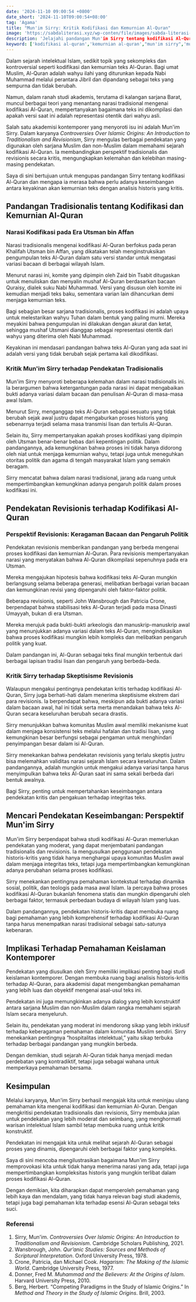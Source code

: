 ```yaml
---
date: '2024-11-10 09:00:54 +0800'
date_short: '2024-11-10T09:00:54+08:00'
tag: 'Agama'
title: "Mun'im Sirry: Kritik Kodifikasi dan Kemurnian Al-Quran"
image: 'https://sabdaliterasi.xyz/wp-conten/file/images/sabda-literasi-mun-im-sirry-kritik-kodifikasi-dan-kemurnian-al-quran.jpg'
description: 'Jelajahi pandangan Mun'im Sirry tentang kodifikasi Al-Quran, perdebatan teks, dan kritik terhadap kemurnian teks suci dalam kajian Islam yang mendalam.'
keyword: ['kodifikasi al-quran','kemurnian al-quran',"mun'im sirry",'mushaf utsmani','sejarah al-quran','teks al-quran','asbabun nuzul','kajian islam kritis','hadis dan al-quran','penulisan al-quran','hafalan al-quran','pandangan tradisionalis','pandangan revisionis','ilmu tafsir','naskah al-quran',"mun'im sirry tentang kodifikasi al-quran",'sejarah pelestarian al-quran','asal-usul islam dan integritas teks','debat kodex utsmani','varian teks dalam manuskrip al-quran awal','tradisionalisme vs. revisi dalam studi al-quran','pendekatan historis-kritis terhadap al-quran','keaslian teks al-quran','proses kodifikasi islam awal','kontroversi dalam kompilasi al-quran','pengaruh politik terhadap kodifikasi al-quran','kritik teks al-quran','studi islam tentang sejarah al-quran',"kepakaran islam mun'im sirry",'perspektif akademis tentang keaslian al-quran']
---
```

<p>Dalam sejarah intelektual Islam, sedikit topik yang sekompleks dan kontroversial seperti kodifikasi dan kemurnian teks Al-Quran. Bagi umat Muslim, Al-Quran adalah wahyu ilahi yang diturunkan kepada Nabi Muhammad melalui perantara Jibril dan dipandang sebagai teks yang sempurna dan tidak berubah. </p><p>Namun, dalam ranah studi akademis, terutama di kalangan sarjana Barat, muncul berbagai teori yang menantang narasi tradisional mengenai kodifikasi Al-Quran, mempertanyakan bagaimana teks ini dikompilasi dan apakah versi saat ini adalah representasi otentik dari wahyu asli.</p><p>Salah satu akademisi kontemporer yang menyoroti isu ini adalah Mun'im Sirry. Dalam karyanya <em>Controversies Over Islamic Origins: An Introduction to Traditionalism and Revisionism</em>, Sirry mengulas berbagai pendekatan yang digunakan oleh sarjana Muslim dan non-Muslim dalam memahami sejarah kodifikasi Al-Quran. Ia membandingkan perspektif tradisionalis dan revisionis secara kritis, mengungkapkan kelemahan dan kelebihan masing-masing pendekatan. </p><p>Saya di sini bertujuan untuk mengupas pandangan Sirry tentang kodifikasi Al-Quran dan mengapa ia merasa bahwa perlu adanya keseimbangan antara keyakinan akan kemurnian teks dengan analisis historis yang kritis.</p><h2><strong>Pandangan Tradisionalis tentang Kodifikasi dan Kemurnian Al-Quran</strong></h2><h3>Narasi Kodifikasi pada Era Utsman bin Affan</h3><p>Narasi tradisionalis mengenai kodifikasi Al-Quran berfokus pada peran Khalifah Utsman bin Affan, yang dikatakan telah menginstruksikan pengumpulan teks Al-Quran dalam satu versi standar untuk mengatasi variasi bacaan di berbagai wilayah Islam. </p><p>Menurut narasi ini, komite yang dipimpin oleh Zaid bin Tsabit ditugaskan untuk menuliskan dan menyalin mushaf Al-Quran berdasarkan bacaan Quraisy, dialek suku Nabi Muhammad. Versi yang disusun oleh komite ini kemudian menjadi teks baku, sementara varian lain dihancurkan demi menjaga kemurnian teks.</p><p>Bagi sebagian besar sarjana tradisionalis, proses kodifikasi ini adalah upaya untuk melestarikan wahyu Tuhan dalam bentuk yang paling murni. Mereka meyakini bahwa pengumpulan ini dilakukan dengan akurat dan ketat, sehingga mushaf Utsmani dianggap sebagai representasi otentik dari wahyu yang diterima oleh Nabi Muhammad.</p><p>Keyakinan ini mendasari pandangan bahwa teks Al-Quran yang ada saat ini adalah versi yang tidak berubah sejak pertama kali dikodifikasi.</p><h3>Kritik Mun'im Sirry terhadap Pendekatan Tradisionalis</h3><p>Mun'im Sirry menyoroti beberapa kelemahan dalam narasi tradisionalis ini. Ia berargumen bahwa ketergantungan pada narasi ini dapat mengabaikan bukti adanya variasi dalam bacaan dan penulisan Al-Quran di masa-masa awal Islam.</p><p>Menurut Sirry, menganggap teks Al-Quran sebagai sesuatu yang tidak berubah sejak awal justru dapat mengaburkan proses historis yang sebenarnya terjadi selama masa transmisi lisan dan tertulis Al-Quran.</p><p>Selain itu, Sirry mempertanyakan apakah proses kodifikasi yang dipimpin oleh Utsman benar-benar bebas dari kepentingan politik. Dalam pandangannya, ada kemungkinan bahwa proses ini tidak hanya didorong oleh niat untuk menjaga kemurnian wahyu, tetapi juga untuk meneguhkan otoritas politik dan agama di tengah masyarakat Islam yang semakin beragam.</p><p>Sirry mencatat bahwa dalam narasi tradisional, jarang ada ruang untuk mempertimbangkan kemungkinan adanya pengaruh politik dalam proses kodifikasi ini.</p><h2><strong>Pendekatan Revisionis terhadap Kodifikasi Al-Quran</strong></h2><h3>Perspektif Revisionis: Keragaman Bacaan dan Pengaruh Politik</h3><p>Pendekatan revisionis memberikan pandangan yang berbeda mengenai proses kodifikasi dan kemurnian Al-Quran. Para revisionis mempertanyakan narasi yang menyatakan bahwa Al-Quran dikompilasi sepenuhnya pada era Utsman. </p><p>Mereka mengajukan hipotesis bahwa kodifikasi teks Al-Quran mungkin berlangsung selama beberapa generasi, melibatkan berbagai varian bacaan dan kemungkinan revisi yang dipengaruhi oleh faktor-faktor politik.</p><p>Beberapa revisionis, seperti John Wansbrough dan Patricia Crone, berpendapat bahwa stabilisasi teks Al-Quran terjadi pada masa Dinasti Umayyah, bukan di era Utsman. </p><p>Mereka merujuk pada bukti-bukti arkeologis dan manuskrip-manuskrip awal yang menunjukkan adanya variasi dalam teks Al-Quran, mengindikasikan bahwa proses kodifikasi mungkin lebih kompleks dan melibatkan pengaruh politik yang kuat. </p><p>Dalam pandangan ini, Al-Quran sebagai teks final mungkin terbentuk dari berbagai lapisan tradisi lisan dan pengaruh yang berbeda-beda.</p><h3>Kritik Sirry terhadap Skeptisisme Revisionis</h3><p>Walaupun mengakui pentingnya pendekatan kritis terhadap kodifikasi Al-Quran, Sirry juga berhati-hati dalam menerima skeptisisme ekstrem dari para revisionis. Ia berpendapat bahwa, meskipun ada bukti adanya variasi dalam bacaan awal, hal ini tidak serta merta menandakan bahwa teks Al-Quran secara keseluruhan berubah secara drastis. </p><p>Sirry menunjukkan bahwa komunitas Muslim awal memiliki mekanisme kuat dalam menjaga konsistensi teks melalui hafalan dan tradisi lisan, yang kemungkinan besar berfungsi sebagai pengaman untuk menghindari penyimpangan besar dalam isi Al-Quran.</p><p>Sirry menekankan bahwa pendekatan revisionis yang terlalu skeptis justru bisa melemahkan validitas narasi sejarah Islam secara keseluruhan. Dalam pandangannya, adalah mungkin untuk mengakui adanya variasi tanpa harus menyimpulkan bahwa teks Al-Quran saat ini sama sekali berbeda dari bentuk awalnya.</p><p> Bagi Sirry, penting untuk mempertahankan keseimbangan antara pendekatan kritis dan pengakuan terhadap integritas teks.</p><h2><strong>Mencari Pendekatan Keseimbangan: Perspektif Mun'im Sirry</strong></h2><p>Mun'im Sirry berpendapat bahwa studi kodifikasi Al-Quran memerlukan pendekatan yang moderat, yang dapat menjembatani pandangan tradisionalis dan revisionis. Ia mengusulkan penggunaan pendekatan historis-kritis yang tidak hanya menghargai upaya komunitas Muslim awal dalam menjaga integritas teks, tetapi juga mempertimbangkan kemungkinan adanya perubahan selama proses kodifikasi.</p><p>Sirry menekankan pentingnya pemahaman kontekstual terhadap dinamika sosial, politik, dan teologis pada masa awal Islam. Ia percaya bahwa proses kodifikasi Al-Quran bukanlah fenomena statis dan mungkin dipengaruhi oleh berbagai faktor, termasuk perbedaan budaya di wilayah Islam yang luas. </p><p>Dalam pandangannya, pendekatan historis-kritis dapat membuka ruang bagi pemahaman yang lebih komprehensif terhadap kodifikasi Al-Quran tanpa harus menempatkan narasi tradisional sebagai satu-satunya kebenaran.</p><h2><strong>Implikasi Terhadap Pemahaman Keislaman Kontemporer</strong></h2><p>Pendekatan yang diusulkan oleh Sirry memiliki implikasi penting bagi studi keislaman kontemporer. Dengan membuka ruang bagi analisis historis-kritis terhadap Al-Quran, para akademisi dapat mengembangkan pemahaman yang lebih luas dan obyektif mengenai asal-usul teks ini. </p><p>Pendekatan ini juga memungkinkan adanya dialog yang lebih konstruktif antara sarjana Muslim dan non-Muslim dalam rangka memahami sejarah Islam secara menyeluruh.</p><p>Selain itu, pendekatan yang moderat ini mendorong sikap yang lebih inklusif terhadap keberagaman pemahaman dalam komunitas Muslim sendiri. Sirry menekankan pentingnya “hospitalitas intelektual,” yaitu sikap terbuka terhadap berbagai pandangan yang mungkin berbeda. </p><p>Dengan demikian, studi sejarah Al-Quran tidak hanya menjadi medan perdebatan yang kontradiktif, tetapi juga sebagai wahana untuk memperkaya pemahaman bersama.</p><h2><strong>Kesimpulan</strong></h2><p>Melalui karyanya, Mun'im Sirry berhasil mengajak kita untuk meninjau ulang pemahaman kita mengenai kodifikasi dan kemurnian Al-Quran. Dengan mengkritisi pendekatan tradisionalis dan revisionis, Sirry membuka jalan untuk pendekatan yang lebih moderat dan seimbang, yang menghormati warisan intelektual Islam sambil tetap membuka ruang untuk kritik konstruktif. </p><p>Pendekatan ini mengajak kita untuk melihat sejarah Al-Quran sebagai proses yang dinamis, dipengaruhi oleh berbagai faktor yang kompleks.</p><p>Saya di sini mencoba mengilustrasikan bagaimana Mun'im Sirry memprovokasi kita untuk tidak hanya menerima narasi yang ada, tetapi juga mempertimbangkan kompleksitas historis yang mungkin terlibat dalam proses kodifikasi Al-Quran. </p><p>Dengan demikian, kita diharapkan dapat memperoleh pemahaman yang lebih kaya dan mendalam, yang tidak hanya relevan bagi studi akademis, tetapi juga bagi pemahaman kita terhadap esensi Al-Quran sebagai teks suci.</p><h3>Referensi</h3><ol><li>Sirry, Mun'im. <em>Controversies Over Islamic Origins: An Introduction to Traditionalism and Revisionism</em>. Cambridge Scholars Publishing, 2021.</li><li>Wansbrough, John. <em>Qur’anic Studies: Sources and Methods of Scriptural Interpretation</em>. Oxford University Press, 1978.</li><li>Crone, Patricia, dan Michael Cook. <em>Hagarism: The Making of the Islamic World</em>. Cambridge University Press, 1977.</li><li>Donner, Fred M. <em>Muhammad and the Believers: At the Origins of Islam</em>. Harvard University Press, 2010.</li><li>Berg, Herbert. “Competing Paradigms in the Study of Islamic Origins.” In <em>Method and Theory in the Study of Islamic Origins</em>. Brill, 2003.</li></ol>